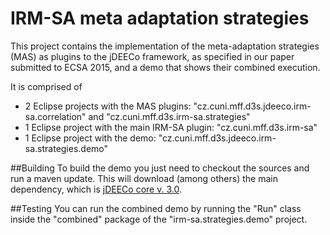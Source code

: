IRM-SA meta adaptation strategies 
======

This project contains the implementation of the meta-adaptation strategies (MAS) as plugins to the jDEECo framework, as specified in our paper submitted to ECSA 2015, and a demo that shows their combined execution. 

It is comprised of 
* 2 Eclipse projects with the MAS plugins: "cz.cuni.mff.d3s.jdeeco.irm-sa.correlation" and "cz.cuni.mff.d3s.irm-sa.strategies"
* 1 Eclipse project with the main IRM-SA plugin: "cz.cuni.mff.d3s.irm-sa"
* 1 Eclipse project with the demo: "cz.cuni.mff.d3s.jdeeco.irm-sa.strategies.demo"

##Building
To build the demo you just need to checkout the sources and run a maven update. 
This will download (among others) the main dependency, which is [jDEECo core v. 3.0](https://github.com/d3scomp/JDEECo/tree/jDEECo-3).

##Testing
You can run the combined demo by running the "Run" class inside the "combined" package of the "irm-sa.strategies.demo" project. 
